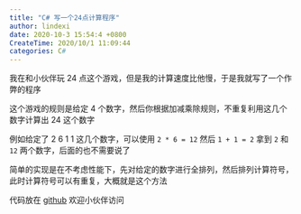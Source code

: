 ```yaml
---
title: "C# 写一个24点计算程序"
author: lindexi
date: 2020-10-3 15:54:4 +0800
CreateTime: 2020/10/1 11:09:44
categories: C#
---
```


我在和小伙伴玩 24 点这个游戏，但是我的计算速度比他慢，于是我就写了一个作弊的程序

<!--more-->


<!-- CreateTime:2020/10/1 11:09:44 -->

<!-- 发布 -->

这个游戏的规则是给定 4 个数字，然后你根据加减乘除规则，不重复利用这几个数字计算出 24 这个数字

例如给定了 2 6 1 1 这几个数字，可以使用 `2 * 6 = 12` 然后 `1 + 1 = 2` 拿到 `2` 和 `12` 两个数字，后面的也不需要说了


简单的实现是在不考虑性能下，先对给定的数字进行全排列，然后排列计算符号，此时计算符号可以有重复，大概就是这个方法



代码放在 [github](https://github.com/lindexi/lindexi_gd/tree/b6774093/JabeelearcereneHairwuredem) 欢迎小伙伴访问


